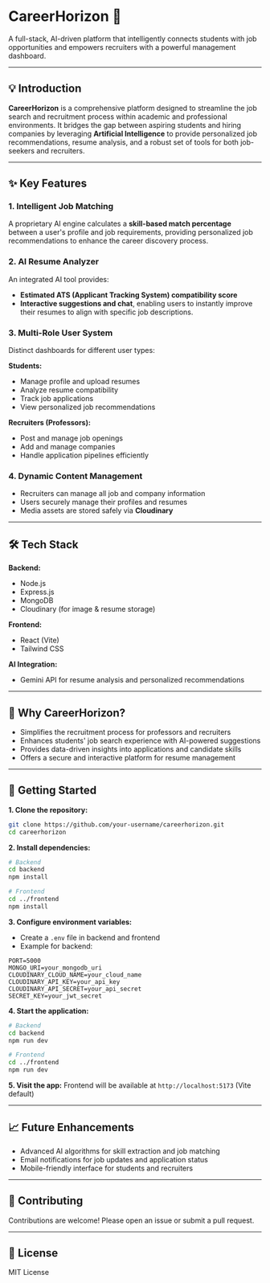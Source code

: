 
# **CareerHorizon** 🚀

A full-stack, AI-driven platform that intelligently connects students with job opportunities and empowers recruiters with a powerful management dashboard.

---

## 💡 **Introduction**

**CareerHorizon** is a comprehensive platform designed to streamline the job search and recruitment process within academic and professional environments. It bridges the gap between aspiring students and hiring companies by leveraging **Artificial Intelligence** to provide personalized job recommendations, resume analysis, and a robust set of tools for both job-seekers and recruiters.

---

## ✨ **Key Features**

### **1. Intelligent Job Matching**

A proprietary AI engine calculates a **skill-based match percentage** between a user's profile and job requirements, providing personalized job recommendations to enhance the career discovery process.

### **2. AI Resume Analyzer**

An integrated AI tool provides:

* **Estimated ATS (Applicant Tracking System) compatibility score**
* **Interactive suggestions and chat**, enabling users to instantly improve their resumes to align with specific job descriptions.

### **3. Multi-Role User System**

Distinct dashboards for different user types:

**Students:**

* Manage profile and upload resumes
* Analyze resume compatibility
* Track job applications
* View personalized job recommendations

**Recruiters (Professors):**

* Post and manage job openings
* Add and manage companies
* Handle application pipelines efficiently

### **4. Dynamic Content Management**

* Recruiters can manage all job and company information
* Users securely manage their profiles and resumes
* Media assets are stored safely via **Cloudinary**

---

## 🛠 **Tech Stack**

**Backend:**

* Node.js
* Express.js
* MongoDB
* Cloudinary (for image & resume storage)

**Frontend:**

* React (Vite)
* Tailwind CSS

**AI Integration:**

* Gemini API for resume analysis and personalized recommendations

---

## 🎯 **Why CareerHorizon?**

* Simplifies the recruitment process for professors and recruiters
* Enhances students' job search experience with AI-powered suggestions
* Provides data-driven insights into applications and candidate skills
* Offers a secure and interactive platform for resume management

---

## 🚀 **Getting Started**

**1. Clone the repository:**

```bash
git clone https://github.com/your-username/careerhorizon.git
cd careerhorizon
```

**2. Install dependencies:**

```bash
# Backend
cd backend
npm install

# Frontend
cd ../frontend
npm install
```

**3. Configure environment variables:**

* Create a `.env` file in backend and frontend
* Example for backend:

```env
PORT=5000
MONGO_URI=your_mongodb_uri
CLOUDINARY_CLOUD_NAME=your_cloud_name
CLOUDINARY_API_KEY=your_api_key
CLOUDINARY_API_SECRET=your_api_secret
SECRET_KEY=your_jwt_secret
```

**4. Start the application:**

```bash
# Backend
cd backend
npm run dev

# Frontend
cd ../frontend
npm run dev
```

**5. Visit the app:**
Frontend will be available at `http://localhost:5173` (Vite default)

---

## 📈 **Future Enhancements**

* Advanced AI algorithms for skill extraction and job matching
* Email notifications for job updates and application status
* Mobile-friendly interface for students and recruiters

---

## 💖 **Contributing**

Contributions are welcome! Please open an issue or submit a pull request.

---

## 📄 **License**

MIT License








        
